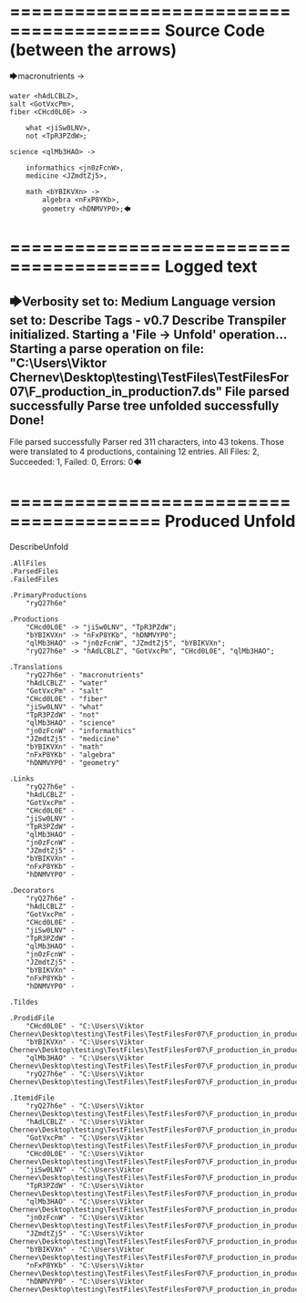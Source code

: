 ========================================
Source Code (between the arrows)
========================================

🡆macronutrients <ryQ27h6e> ->

	water <hAdLCBLZ>,
    salt <GotVxcPm>,
    fiber <CHcd0L0E> ->

        what <jiSw0LNV>,
        not <TpR3PZdW>;
	
	science <qlMb3HAO> ->
			
		informathics <jn0zFcnW>,
		medicine <JZmdtZj5>,
		
		math <bYBIKVXn> ->
			algebra <nFxP8YKb>,
			geometry <hDNMVYP0>;🡄

========================================
Logged text
========================================

🡆Verbosity set to: Medium
Language version set to: Describe Tags - v0.7
Describe Transpiler initialized.
Starting a 'File -> Unfold' operation...
Starting a parse operation on file: "C:\Users\Viktor Chernev\Desktop\testing\TestFiles\TestFilesFor07\F_production_in_production7.ds"
File parsed successfully
Parse tree unfolded successfully
Done!
------------------------
File parsed successfully
Parser red 311 characters, into 43 tokens.
Those were translated to 4 productions, containing 12 entries.
All Files: 2, Succeeded: 1, Failed: 0, Errors: 0🡄

========================================
Produced Unfold
========================================

DescribeUnfold

    .AllFiles
    .ParsedFiles
    .FailedFiles

    .PrimaryProductions
        "ryQ27h6e" 

    .Productions
        "CHcd0L0E" -> "jiSw0LNV", "TpR3PZdW";
        "bYBIKVXn" -> "nFxP8YKb", "hDNMVYP0";
        "qlMb3HAO" -> "jn0zFcnW", "JZmdtZj5", "bYBIKVXn";
        "ryQ27h6e" -> "hAdLCBLZ", "GotVxcPm", "CHcd0L0E", "qlMb3HAO";

    .Translations
        "ryQ27h6e" - "macronutrients"
        "hAdLCBLZ" - "water"
        "GotVxcPm" - "salt"
        "CHcd0L0E" - "fiber"
        "jiSw0LNV" - "what"
        "TpR3PZdW" - "not"
        "qlMb3HAO" - "science"
        "jn0zFcnW" - "informathics"
        "JZmdtZj5" - "medicine"
        "bYBIKVXn" - "math"
        "nFxP8YKb" - "algebra"
        "hDNMVYP0" - "geometry"

    .Links
        "ryQ27h6e" - 
        "hAdLCBLZ" - 
        "GotVxcPm" - 
        "CHcd0L0E" - 
        "jiSw0LNV" - 
        "TpR3PZdW" - 
        "qlMb3HAO" - 
        "jn0zFcnW" - 
        "JZmdtZj5" - 
        "bYBIKVXn" - 
        "nFxP8YKb" - 
        "hDNMVYP0" - 

    .Decorators
        "ryQ27h6e" - 
        "hAdLCBLZ" - 
        "GotVxcPm" - 
        "CHcd0L0E" - 
        "jiSw0LNV" - 
        "TpR3PZdW" - 
        "qlMb3HAO" - 
        "jn0zFcnW" - 
        "JZmdtZj5" - 
        "bYBIKVXn" - 
        "nFxP8YKb" - 
        "hDNMVYP0" - 

    .Tildes

    .ProdidFile
        "CHcd0L0E" - "C:\Users\Viktor Chernev\Desktop\testing\TestFiles\TestFilesFor07\F_production_in_production7.ds"
        "bYBIKVXn" - "C:\Users\Viktor Chernev\Desktop\testing\TestFiles\TestFilesFor07\F_production_in_production7.ds"
        "qlMb3HAO" - "C:\Users\Viktor Chernev\Desktop\testing\TestFiles\TestFilesFor07\F_production_in_production7.ds"
        "ryQ27h6e" - "C:\Users\Viktor Chernev\Desktop\testing\TestFiles\TestFilesFor07\F_production_in_production7.ds"

    .ItemidFile
        "ryQ27h6e" - "C:\Users\Viktor Chernev\Desktop\testing\TestFiles\TestFilesFor07\F_production_in_production7.ds"
        "hAdLCBLZ" - "C:\Users\Viktor Chernev\Desktop\testing\TestFiles\TestFilesFor07\F_production_in_production7.ds"
        "GotVxcPm" - "C:\Users\Viktor Chernev\Desktop\testing\TestFiles\TestFilesFor07\F_production_in_production7.ds"
        "CHcd0L0E" - "C:\Users\Viktor Chernev\Desktop\testing\TestFiles\TestFilesFor07\F_production_in_production7.ds"
        "jiSw0LNV" - "C:\Users\Viktor Chernev\Desktop\testing\TestFiles\TestFilesFor07\F_production_in_production7.ds"
        "TpR3PZdW" - "C:\Users\Viktor Chernev\Desktop\testing\TestFiles\TestFilesFor07\F_production_in_production7.ds"
        "qlMb3HAO" - "C:\Users\Viktor Chernev\Desktop\testing\TestFiles\TestFilesFor07\F_production_in_production7.ds"
        "jn0zFcnW" - "C:\Users\Viktor Chernev\Desktop\testing\TestFiles\TestFilesFor07\F_production_in_production7.ds"
        "JZmdtZj5" - "C:\Users\Viktor Chernev\Desktop\testing\TestFiles\TestFilesFor07\F_production_in_production7.ds"
        "bYBIKVXn" - "C:\Users\Viktor Chernev\Desktop\testing\TestFiles\TestFilesFor07\F_production_in_production7.ds"
        "nFxP8YKb" - "C:\Users\Viktor Chernev\Desktop\testing\TestFiles\TestFilesFor07\F_production_in_production7.ds"
        "hDNMVYP0" - "C:\Users\Viktor Chernev\Desktop\testing\TestFiles\TestFilesFor07\F_production_in_production7.ds"

